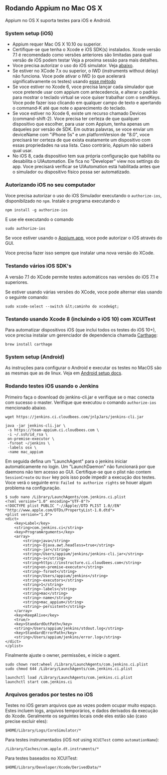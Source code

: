 ## Rodando Appium no Mac OS X

Appium no OS X suporta testes para iOS e Android.

### System setup (iOS)

* Appium requer Mac OS X 10.10 ou superior.
* Certifique-se que tenha o Xcode e iOS SDK(s) instalados. Xcode versão 7.1 é
  recomendado como versões anteriores são limitadas para qual versão de iOS podem testar
  Veja a proxima sessão para mais detalhes.
* Voce precisa autorizar o uso do iOS simulator. Veja [abaixo](#autorizando-ios-no-seu-computador).
* Se estiver no XCode  7.x ou superior, o IWD (instruments without delay) não funciona.
  Voce pode ativar o IWD (o que acelerará significativamente os testes) usando [esse
  método](/docs/en/advanced-concepts/iwd_xcode7.md)
* Se voce estiver no Xcode 6, voce precisa lançar cada simulador que voce pretende usar 
  com appium com antecedencia, e alterar o padrão para mostrar o teclado virtual
  se voce quiser trabalhar com o sendKeys. Voce pode fazer isso clicando em qualquer campo de texto e apertando o command-K até que note o aparecimento do teclado.
* Se voce estiver no Xcode 6, existe um recurso chamado Devices
  (command-shift-2). Voce precisa ter certeza de que qualquer dispositivo que escolher, para usar com Appium, tenha apenas um daqueles por versão de SDK. Em outras palavras, se voce enviar um deviceName com "iPhone 5s" e
  um platformVersion de "8.0", voce precisará ter certeza de que exista exatamente um dispositivo
  com essas propriedades na usa lista.
  Caso contrário, Appium não saberá qual usar.
* No iOS 8, cada dispositivo tem sua própria configuração que habilita ou desabilita o
  UIAutomation. Ele fica no "Developer" view nos settings do app. Voce precisará verificar se UIAutomation está habilitada
  antes que o simulador ou dispositivo físico possa ser automatizado.

### Autorizando iOS no seu computador

Voce precisa autorizar o uso do iOS Simulador executando o `authorize-ios`,
disponibilzado no `npm`. Instale o programa executando o

```
npm install -g authorize-ios
```

E use ele executando o comando

```
sudo authorize-ios
```

Se voce estiver usando o [Appium.app](https://github.com/appium/appium-dot-app), voce pode autorizar o iOS através do GUI.

Voce precisa fazer isso sempre que instalar uma nova versão do XCode.

### Testando vários iOS SDK's 

A versão 7.1 do XCode permite testes automáticos nas versões do iOS 7.1 e superiores.

Se estiver usando várias versões do XCode, voce pode alternar elas usando o seguinte comando:

    sudo xcode-select --switch &lt;caminho do xcode&gt;

### Testando usando Xcode 8 (incluindo o iOS 10) com XCUITest

Para automatizar dispositivos iOS (que inclui todos os testes do iOS 10+),
voce precisa instalar um gerenciador de dependencia chamada [Carthage](https://github.com/Carthage/Carthage):

```
brew install carthage
```




### System setup (Android)

As instruções para configurar o Android e executar os testes no MacOS são as mesmas que as de linux. Veja em [Android setup docs](/docs/en/appium-setup/android-setup.md).

### Rodando testes iOS usando o Jenkins

Primeiro faça o download do jenkins-cli.jar e verifique se o mac conecta com sucesso o master. Verifique que executou o comando `authorize-ios` mencionado abaixo.

`wget https://jenkins.ci.cloudbees.com/jnlpJars/jenkins-cli.jar`

```
java -jar jenkins-cli.jar \
 -s https://team-appium.ci.cloudbees.com \
 -i ~/.ssh/id_rsa \
 on-premise-executor \
 -fsroot ~/jenkins \
 -labels osx \
 -name mac_appium
 ```

Em seguida defina um "LaunchAgent" para o jenkins iniciar automaticamente no login. Um "LaunchDaemon" não funcionará por que daemons não tem acesso ao GUI. Certifique-se que o  plist não contem `SessionCreate` ou `User` key pois isso pode impedir a execução dos testes. Voce verá o seguinte erro: `Failed to authorize rights` se houer algum problema na configuração.

```
$ sudo nano /Library/LaunchAgents/com.jenkins.ci.plist
<?xml version="1.0" encoding="UTF-8"?>
<!DOCTYPE plist PUBLIC "-//Apple//DTD PLIST 1.0//EN" "http://www.apple.com/DTDs/PropertyList-1.0.dtd">
<plist version="1.0">
<dict>
    <key>Label</key>
    <string>com.jenkins.ci</string>
    <key>ProgramArguments</key>
    <array>
        <string>java</string>
        <string>-Djava.awt.headless=true</string>
        <string>-jar</string>
        <string>/Users/appium/jenkins/jenkins-cli.jar</string>
        <string>-s</string>
        <string>https://instructure.ci.cloudbees.com</string>
        <string>on-premise-executor</string>
        <string>-fsroot</string>
        <string>/Users/appium/jenkins</string>
        <string>-executors</string>
        <string>1</string>
        <string>-labels</string>
        <string>mac</string>
        <string>-name</string>
        <string>mac_appium</string>
        <string>-persistent</string>
    </array>
    <key>KeepAlive</key>
    <true/>
    <key>StandardOutPath</key>
    <string>/Users/appium/jenkins/stdout.log</string>
    <key>StandardErrorPath</key>
    <string>/Users/appium/jenkins/error.log</string>
</dict>
</plist>
```

Finalmente ajuste o owner, permissões, e inicie o agent.

```
sudo chown root:wheel /Library/LaunchAgents/com.jenkins.ci.plist
sudo chmod 644 /Library/LaunchAgents/com.jenkins.ci.plist

launchctl load /Library/LaunchAgents/com.jenkins.ci.plist
launchctl start com.jenkins.ci
```


### Arquivos gerados por testes no iOS

Testes no iOS geram arquivos que as vezes podem ocupar muito espaço. Estes incluem logs,
arquivos temporários, e dados derivados da execução do Xcode. Geralmente os seguintes locais onde eles estão são (caso precise excluir eles):

```
$HOME/Library/Logs/CoreSimulator/*
```

Para testes instrumentados (iOS _not_ using `XCUITest` como `automationName`):

```
/Library/Caches/com.apple.dt.instruments/*
```

Para testes baseados no XCUITest:

```
$HOME/Library/Developer/Xcode/DerivedData/*
```
